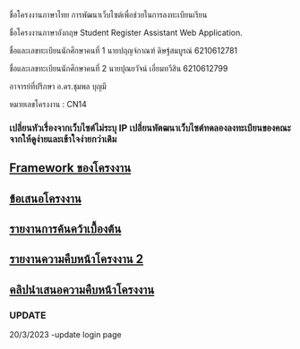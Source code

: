 <p>ชื่อโครงงานภาษาไทย การพัฒนาเว็บไซต์เพื่อช่วยในการลงทะเบียนเรียน</p> 
<p>ชื่อโครงงานภาษาอังกฤษ  Student Register Assistant Web Application.</p>
<p>ชื่อและเลขทะเบียนนักศึกษาคนที่ 1 นายปฤญจ์กาณฑ์ ดิษฐ์สมบูรณ์ 6210612781</p>
<p>ชื่อและเลขทะเบียนนักศึกษาคนที่ 2 นายปุณยวัจน์ เอี่ยมทวีสิน 6210612799</p>
<p>อาจารย์ที่ปรึกษา อ.ดร.ชุมพล บุญมี</p>
<p>หมายเลขโครงงาน : CN14</p>

### เปลี่ยนหัวเรื่องจากเว็บไซต์ไม่ระบุ IP เปลี่ยนพัตฒนาเว็บไซต์ทดลองลงทะเบียนของคณะจากให้ดูง่ายและเข้าใจง่ายกว่าเดิม

## [Framework ของโครงงาน](https://github.com/6210612799/CN14_project_subject/blob/main/framework%20website%20(%E0%B8%AD%E0%B8%B2%E0%B8%88%E0%B8%A1%E0%B8%B5%E0%B8%81%E0%B8%B2%E0%B8%A3%E0%B9%80%E0%B8%9B%E0%B8%A5%E0%B8%B5%E0%B9%88%E0%B8%A2%E0%B8%99%E0%B9%83%E0%B8%99%E0%B8%AD%E0%B8%99%E0%B8%B2%E0%B8%84%E0%B8%95).pdf)
## [ข้อเสนอโครงงาน](https://github.com/6210612799/CN14_project_subject/blob/main/CN14_proposal_new.pdf)
## [รายงานการค้นคว้าเบื้องต้น](https://github.com/6210612799/CN14_project_subject/blob/main/CN14_preliminary_new.pdf)
## [รายงานความคืบหน้าโครงงาน 2](https://github.com/6210612799/CN14_project_subject/blob/main/CN14-progress2.pdf)
## [คลิปนำเสนอความคืบหน้าโครงงาน](https://youtu.be/wekXaE7hKdc)

### UPDATE
20/3/2023
-update login page




